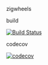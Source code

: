 zigwheels

build

[![Build Status](https://travis-ci.org/manimekalai8797/zigwheels.svg?branch=master)](https://travis-ci.org/manimekalai8797/zigwheels)

codecov

[![codecov](https://codecov.io/gh/manimekalai8797/zigwheels/branch/master/graph/badge.svg)](https://codecov.io/gh/manimekalai8797/zigwheels)    


